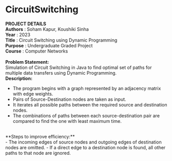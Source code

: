 # CircuitSwitching

**PROJECT DETAILS**
</br>**Authors**        :   Soham Kapur, Koushiki Sinha
</br>**Year**           :   2023
</br>**Title**          :   Circuit Switching using Dynamic Programming
</br>**Purpose**        :   Undergraduate Graded Project
</br>**Course**         :   Computer Networks
</br></br>
**Problem Statement:** </br>Simulation of Circuit Switching in Java to find optimal set of paths for multiple data transfers using Dynamic Programming.
</br>
**Description:** </br>
- The program begins with a graph represented by an adjacency matrix with edge weights.
- Pairs of Source-Destination nodes are taken as input.
- It iterates all possible paths between the required source and destination nodes.
- The combinations of paths between each source-destination pair are compared to find the one with least maximum time.
</br>
**Steps to improve efficiency:** </br>
- The  incoming edges of source nodes and outgoing edges of destination nodes are omitted.
- If a direct edge to a destination node is found, all other paths to that node are ignored.
